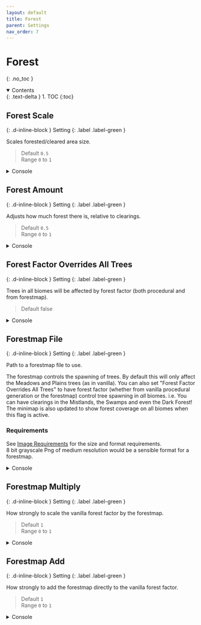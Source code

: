```yaml
---
layout: default
title: Forest
parent: Settings
nav_order: 7
---
```


# Forest
{: .no_toc }

<details open markdown="block">
  <summary>
  Contents
  </summary>
  {: .text-delta }
1. TOC
{:toc}
</details>

## Forest Scale
{: .d-inline-block }
Setting
{: .label .label-green }

Scales forested/cleared area size.
> Default `0.5`  
> Range `0` to `1`

<details class="console" markdown="block">
<summary>
Console
</summary>
Command: `bc param fo sc`
<img src="../images/console/bc-param-fo-sc.gif" />
</details>

## Forest Amount
{: .d-inline-block }
Setting
{: .label .label-green }

Adjusts how much forest there is, relative to clearings.
> Default `0.5`  
> Range `0` to `1`

<details class="console" markdown="block">
<summary>
Console
</summary>
Command: `bc param fo am`
<img src="../images/console/bc-param-fo-am.gif" />
</details>

## Forest Factor Overrides All Trees
{: .d-inline-block }
Setting
{: .label .label-green }

Trees in all biomes will be affected by forest factor (both procedural and from forestmap).  
> Default false  

<details class="console" markdown="block">
<summary>
Console
</summary>
Command: `bc param fo ffo`
<img src="../images/console/bc-param-fo-ffo.gif" />
</details>

## Forestmap File
{: .d-inline-block }
Setting
{: .label .label-green }

Path to a forestmap file to use.

The forestmap controls the spawning of trees. By default this will only affect the Meadows and Plains trees (as in vanilla). You can also set "Forest Factor Overrides All Trees" to have forest factor (whether from vanilla procedural generation or the forestmap) control tree spawning in *all* biomes. i.e. You can have clearings in the Mistlands, the Swamps and even the Dark Forest! The minimap is also updated to show forest coverage on all biomes when this flag is active.

### Requirements
See [Image Requirements](../image-requirements.html) for the size and format requirements.  
8 bit grayscale Png of medium resolution would be a sensible format for a forestmap.  

<details class="console" markdown="block">
<summary>
Console
</summary>
Command: `bc param f fn`
<br>
<img src="../images/console/bc-param-f-fn.gif" />
<br>
<img src="../images/maps/black-white.png" width="200" />
</details>

## Forestmap Multiply
{: .d-inline-block }
Setting
{: .label .label-green }

How strongly to scale the vanilla forest factor by the forestmap.
> Default `1`  
> Range `0` to `1`

<details class="console" markdown="block">
<summary>
Console
</summary>
Command: `bc param fo mu`
<img src="../images/console/bc-param-fo-mu.gif" />
</details>

## Forestmap Add
{: .d-inline-block }
Setting
{: .label .label-green }

How strongly to add the forestmap directly to the vanilla forest factor.
> Default `1`  
> Range `0` to `1`

<details class="console" markdown="block">
<summary>
Console
</summary>
Command: `bc param fo ad`
<img src="../images/console/bc-param-fo-ad.gif" />
</details>